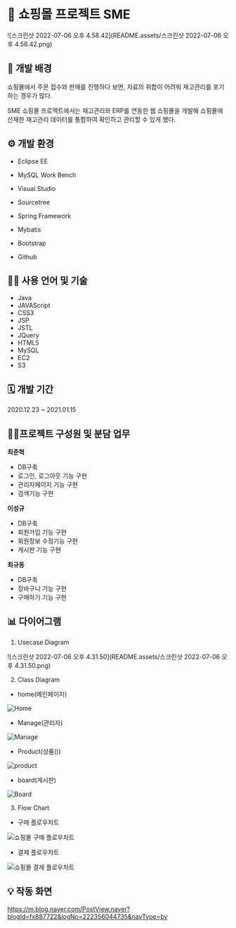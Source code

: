 # 🛒 쇼핑몰 프로젝트 SME

![스크린샷 2022-07-06 오후 4.58.42](README.assets/스크린샷 2022-07-06 오후 4.58.42.png)



## 📄 개발 배경

쇼핑몰에서 주문 접수와 판매를 진행하다 보면, 자료의 취합이 어려워 재고관리를 포기하는 경우가 많다.

SME 쇼핑몰 프로젝트에서는 재고관리와 ERP를 연동한 웹 쇼핑몰을 개발해 쇼핑몰에 산재한 재고관리 데이터를 통합하여 확인하고 관리할 수 있게 했다.



## ⚙️ 개발 환경

* Eclipse EE

* MySQL Work Bench

* Visual Studio

* Sourcetree

* Spring Framework

* Mybatis

* Bootstrap

* Github

  

## 👨‍💻 사용 언어 및 기술

* Java
* JAVAScript
* CSS3
* JSP
* JSTL
* JQuery
* HTML5
* MySQL
* EC2
* S3



## 🗓 개발 기간

2020.12.23 ~ 2021.01.15



## 💁‍♂️프로젝트 구성원 및 분담 업무

**최준혁**

* DB구축
* 로그인, 로그아웃 기능 구현
* 관리자페이지 기능 구현
* 검색기능 구현



**이성규**

* DB구축
* 회원가입 기능 구현
* 회원정보 수정기능 구현
* 게시판 기능 구현



**최규동**

* DB구축
* 장바구니 기능 구현
* 구매하기 기능 구현



## 📊 다이어그램

1. Usecase Diagram 

![스크린샷 2022-07-06 오후 4.31.50](README.assets/스크린샷 2022-07-06 오후 4.31.50.png)



2. Class Diagram

* home(메인페이지)

![Home](README.assets/Home.png)

* Manage(관리자)

![Manage](README.assets/Manage.png)

* Product(상품())

![product](README.assets/product.png)

* board(게시판)

![Board](README.assets/Board.png)



3. Flow Chart

* 구매 플로우차트

![쇼핑몰 구매 플로우차트](README.assets/flow1.png)

* 결제 플로우차트

![쇼핑몰 결제 플로우차트](README.assets/flow2.png)

## 💡 작동 화면

https://m.blog.naver.com/PostView.naver?blogId=fx887722&logNo=222356044735&navType=by

